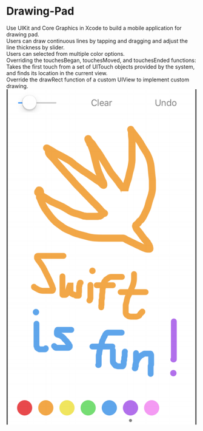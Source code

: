 # Drawing-Pad
Use UIKit and Core Graphics in Xcode to build a mobile application for drawing pad.<br/>
Users can draw continuous lines by tapping and dragging and adjust the line thickness by slider.<br/>
Users can selected from multiple color options.<br/>
Overriding the touchesBegan, touchesMoved, and touchesEnded functions: Takes the first touch from a set of UITouch objects provided by the system, and
finds its location in the current view. <br/>
Override the drawRect function of a custom UIView to implement custom drawing.<br/>
<img src="1.png"/>
